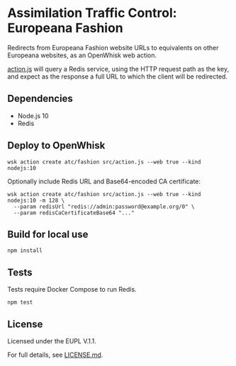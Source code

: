 # Assimilation Traffic Control: Europeana Fashion

Redirects from Europeana Fashion website URLs to equivalents on other
Europeana websites, as an OpenWhisk web action.

[action.js](action.js) will query a Redis service, using the
HTTP request path as the key, and expect as the response a full URL to which
the client will be redirected.

## Dependencies

* Node.js 10
* Redis

## Deploy to OpenWhisk

```
wsk action create atc/fashion src/action.js --web true --kind nodejs:10
```

Optionally include Redis URL and Base64-encoded CA certificate:
```
wsk action create atc/fashion src/action.js --web true --kind nodejs:10 -m 128 \
  --param redisUrl "redis://admin:password@example.org/0" \
  --param redisCaCertificateBase64 "..."
```

## Build for local use

```
npm install
```

## Tests

Tests require Docker Compose to run Redis.

```
npm test
```

## License

Licensed under the EUPL V.1.1.

For full details, see [LICENSE.md](LICENSE.md).

